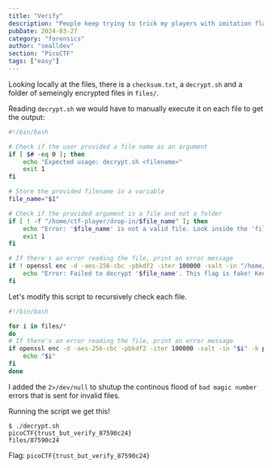 ```yaml
---
title: "Verify"
description: "People keep trying to trick my players with imitation flags. I want to make sure they get the real thing! I'm going to provide the SHA-256 hash and a decrypt script to help you know that my flags are legitimate. You can download the challenge files here: challenge.zip.\nThe same files are accessible via SSH here: ssh ... Using the password .... Accept the fingerprint with yes, and ls once connected to begin. Remember, in a shell, passwords are hidden!\nChecksum: fba9f49bf22aa7188a155768ab0dfdc1f9b86c47976cd0f7c9003af2e20598f7\nTo decrypt the file once you've verified the hash, run ./decrypt.sh files/[file]."
pubDate: 2024-03-27
category: "forensics"
author: "sealldev"
section: "PicoCTF"
tags: ["easy"]
---
```


Looking locally at the files, there is a `checksum.txt`, a `decrypt.sh` and a folder of semeingly encrypted files in `files/`.

Reading `decrypt.sh` we would have to manually execute it on each file to get the output:
```bash
#!/bin/bash

# Check if the user provided a file name as an argument
if [ $# -eq 0 ]; then
    echo "Expected usage: decrypt.sh <filename>"
    exit 1
fi

# Store the provided filename in a variable
file_name="$1"

# Check if the provided argument is a file and not a folder
if [ ! -f "/home/ctf-player/drop-in/$file_name" ]; then
    echo "Error: '$file_name' is not a valid file. Look inside the 'files' folder with 'ls -R'!"
    exit 1
fi

# If there's an error reading the file, print an error message
if ! openssl enc -d -aes-256-cbc -pbkdf2 -iter 100000 -salt -in "/home/ctf-player/drop-in/$file_name" -k picoCTF; then
    echo "Error: Failed to decrypt '$file_name'. This flag is fake! Keep looking!"
fi
```

Let's modify this script to recursively check each file.
```bash
#!/bin/bash

for i in files/*
do
# If there's an error reading the file, print an error message
if openssl enc -d -aes-256-cbc -pbkdf2 -iter 100000 -salt -in "$i" -k picoCTF 2>/dev/null; then
    echo "$i"
fi
done
```

I added the `2>/dev/null` to shutup the continous flood of `bad magic number` errors that is sent for invalid files.

Running the script we get this!
```
$ ./decrypt.sh
picoCTF{trust_but_verify_87590c24}
files/87590c24
```

Flag: `picoCTF{trust_but_verify_87590c24}`